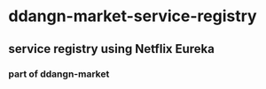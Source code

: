 # ddangn-market-service-registry
## service registry using Netflix Eureka
### part of ddangn-market

